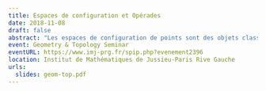 ```yaml
---
title: Espaces de configuration et Opérades
date: 2018-11-08
draft: false
abstract: "Les espaces de configuration de points sont des objets classiques en topologie algébrique. L'étude de leur type d'homotopie engendre de nombreuses questions et applications dans différents domaines des mathématiques. Dans cet exposé, je présenterai des idées qui viennent de la théorie des opérades et qui permettent d'obtenir des résultats concernant le type d'homotopie rationnel des espaces de configuration de variétés."
event: Geometry & Topology Seminar
eventURL: https://www.imj-prg.fr/spip.php?evenement2396
location: Institut de Mathématiques de Jussieu-Paris Rive Gauche
urls:
  slides: geom-top.pdf
---
```

